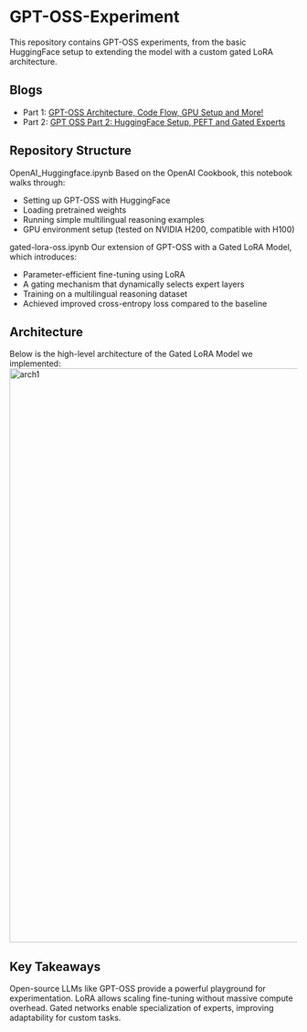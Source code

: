 # GPT-OSS-Experiment
This repository contains GPT-OSS experiments, from the basic HuggingFace setup to extending the model with a custom gated LoRA architecture.

## Blogs
- Part 1: [GPT-OSS Architecture, Code Flow, GPU Setup and More!](https://medium.com/@ketaki.kolhatkar99/gpt-oss-architecture-code-flow-gpu-setup-and-more-a71d06d8bf71)
- Part 2: [GPT OSS Part 2: HuggingFace Setup, PEFT and Gated Experts]()

## Repository Structure

OpenAI_Huggingface.ipynb
Based on the OpenAI Cookbook, this notebook walks through:
- Setting up GPT-OSS with HuggingFace
- Loading pretrained weights
- Running simple multilingual reasoning examples
- GPU environment setup (tested on NVIDIA H200, compatible with H100)

gated-lora-oss.ipynb
Our extension of GPT-OSS with a Gated LoRA Model, which introduces:
- Parameter-efficient fine-tuning using LoRA
- A gating mechanism that dynamically selects expert layers
- Training on a multilingual reasoning dataset
- Achieved improved cross-entropy loss compared to the baseline

## Architecture

Below is the high-level architecture of the Gated LoRA Model we implemented:
<img width="692" height="1006" alt="arch1" src="https://github.com/user-attachments/assets/af2f0c8a-0ee9-43e0-afa6-7f407b8c467e" />


## Key Takeaways

Open-source LLMs like GPT-OSS provide a powerful playground for experimentation. LoRA allows scaling fine-tuning without massive compute overhead. Gated networks enable specialization of experts, improving adaptability for custom tasks.
